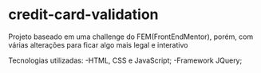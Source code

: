 # credit-card-validation
Projeto baseado em uma challenge do FEM(FrontEndMentor), porém, com várias alterações para ficar algo mais legal e interativo

Tecnologias utilizadas:
-HTML, CSS e JavaScript;
-Framework JQuery;
